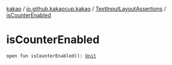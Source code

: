 [kakao](../../index.md) / [io.github.kakaocup.kakao](../index.md) / [TextInputLayoutAssertions](index.md) / [isCounterEnabled](./is-counter-enabled.md)

# isCounterEnabled

`open fun isCounterEnabled(): `[`Unit`](https://kotlinlang.org/api/latest/jvm/stdlib/kotlin/-unit/index.html)